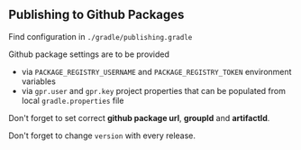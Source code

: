 ## Publishing to Github Packages

Find configuration in `./gradle/publishing.gradle`

Github package settings are to be provided 
- via `PACKAGE_REGISTRY_USERNAME` and `PACKAGE_REGISTRY_TOKEN` environment variables
- via `gpr.user` and `gpr.key` project properties that can be populated from local `gradle.properties` file

Don't forget to set correct **github package url**, **groupId** and **artifactId**.

Don't forget to change `version` with every release.

